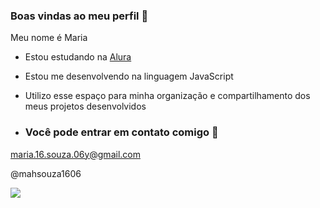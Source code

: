 ### Boas vindas ao meu perfil 💙

Meu nome é Maria

- Estou estudando na [Alura](https://www.alura.com.br)
- Estou me desenvolvendo na linguagem JavaScript
- Utilizo esse espaço para minha organização e compartilhamento dos meus projetos desenvolvidos

- ### Você pode entrar em contato comigo 📧

maria.16.souza.06y@gmail.com

@mahsouza1606

![](https://media.tenor.com/2NZfL_yhLo4AAAAM/waiting-still.gif)

